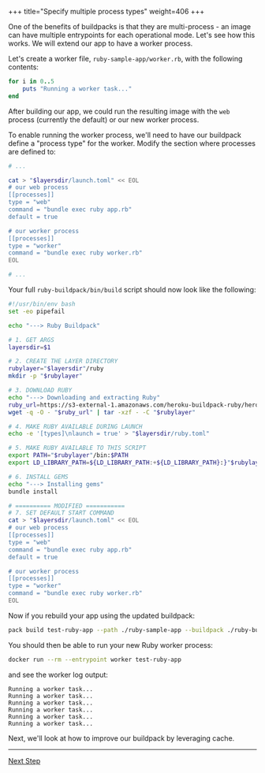 +++
title="Specify multiple process types"
weight=406
+++

<!-- test:suite=create-buildpack;weight=6 -->

One of the benefits of buildpacks is that they are multi-process - an image can have multiple entrypoints for each operational mode. Let's see how this works. We will extend our app to have a worker process.

Let's create a worker file, `ruby-sample-app/worker.rb`<!--+"{{open}}"+-->, with the following contents:

<!-- test:file=ruby-sample-app/worker.rb -->
```ruby
for i in 0..5
    puts "Running a worker task..."
end
```

After building our app, we could run the resulting image with the `web` process (currently the default) or our new worker process.

To enable running the worker process, we'll need to have our buildpack define a "process type" for the worker.  Modify the section where processes are defined to:

```bash
# ...

cat > "$layersdir/launch.toml" << EOL
# our web process
[[processes]]
type = "web"
command = "bundle exec ruby app.rb"
default = true

# our worker process
[[processes]]
type = "worker"
command = "bundle exec ruby worker.rb"
EOL

# ...
```

Your full `ruby-buildpack/bin/build`<!--+"{{open}}"+--> script should now look like the following:

<!-- test:file=ruby-buildpack/bin/build -->
```bash
#!/usr/bin/env bash
set -eo pipefail

echo "---> Ruby Buildpack"

# 1. GET ARGS
layersdir=$1

# 2. CREATE THE LAYER DIRECTORY
rubylayer="$layersdir"/ruby
mkdir -p "$rubylayer"

# 3. DOWNLOAD RUBY
echo "---> Downloading and extracting Ruby"
ruby_url=https://s3-external-1.amazonaws.com/heroku-buildpack-ruby/heroku-22/ruby-3.1.3.tgz
wget -q -O - "$ruby_url" | tar -xzf - -C "$rubylayer"

# 4. MAKE RUBY AVAILABLE DURING LAUNCH
echo -e '[types]\nlaunch = true' > "$layersdir/ruby.toml"

# 5. MAKE RUBY AVAILABLE TO THIS SCRIPT
export PATH="$rubylayer"/bin:$PATH
export LD_LIBRARY_PATH=${LD_LIBRARY_PATH:+${LD_LIBRARY_PATH}:}"$rubylayer/lib"

# 6. INSTALL GEMS
echo "---> Installing gems"
bundle install

# ========== MODIFIED ===========
# 7. SET DEFAULT START COMMAND
cat > "$layersdir/launch.toml" << EOL
# our web process
[[processes]]
type = "web"
command = "bundle exec ruby app.rb"
default = true

# our worker process
[[processes]]
type = "worker"
command = "bundle exec ruby worker.rb"
EOL
```

Now if you rebuild your app using the updated buildpack:

<!-- test:exec -->
```bash
pack build test-ruby-app --path ./ruby-sample-app --buildpack ./ruby-buildpack
```
<!--+- "{{execute}}"+-->

You should then be able to run your new Ruby worker process:

<!-- test:exec -->
```bash
docker run --rm --entrypoint worker test-ruby-app
```
<!--+- "{{execute}}"+-->

and see the worker log output:

<!-- test:assert=contains -->
```text
Running a worker task...
Running a worker task...
Running a worker task...
Running a worker task...
Running a worker task...
Running a worker task...
```

Next, we'll look at how to improve our buildpack by leveraging cache.

<!--+if false+-->
---

<a href="/docs/buildpack-author-guide/create-buildpack/caching" class="button bg-pink">Next Step</a>
<!--+end+-->